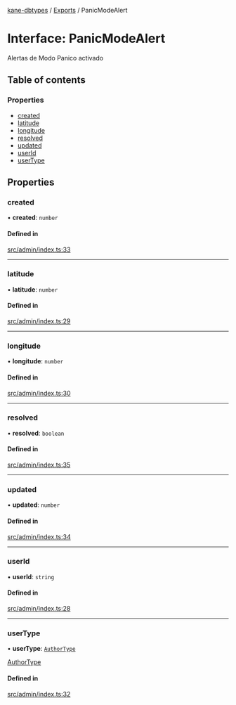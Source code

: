 [kane-dbtypes](../README.md) / [Exports](../modules.md) / PanicModeAlert

# Interface: PanicModeAlert

Alertas de Modo Panico activado

## Table of contents

### Properties

- [created](PanicModeAlert.md#created)
- [latitude](PanicModeAlert.md#latitude)
- [longitude](PanicModeAlert.md#longitude)
- [resolved](PanicModeAlert.md#resolved)
- [updated](PanicModeAlert.md#updated)
- [userId](PanicModeAlert.md#userid)
- [userType](PanicModeAlert.md#usertype)

## Properties

### created

• **created**: `number`

#### Defined in

[src/admin/index.ts:33](https://github.com/gatitolabs/kane-dbtypes/blob/2779253/src/admin/index.ts#L33)

___

### latitude

• **latitude**: `number`

#### Defined in

[src/admin/index.ts:29](https://github.com/gatitolabs/kane-dbtypes/blob/2779253/src/admin/index.ts#L29)

___

### longitude

• **longitude**: `number`

#### Defined in

[src/admin/index.ts:30](https://github.com/gatitolabs/kane-dbtypes/blob/2779253/src/admin/index.ts#L30)

___

### resolved

• **resolved**: `boolean`

#### Defined in

[src/admin/index.ts:35](https://github.com/gatitolabs/kane-dbtypes/blob/2779253/src/admin/index.ts#L35)

___

### updated

• **updated**: `number`

#### Defined in

[src/admin/index.ts:34](https://github.com/gatitolabs/kane-dbtypes/blob/2779253/src/admin/index.ts#L34)

___

### userId

• **userId**: `string`

#### Defined in

[src/admin/index.ts:28](https://github.com/gatitolabs/kane-dbtypes/blob/2779253/src/admin/index.ts#L28)

___

### userType

• **userType**: [`AuthorType`](../modules.md#authortype)

[AuthorType](../modules.md#authortype)

#### Defined in

[src/admin/index.ts:32](https://github.com/gatitolabs/kane-dbtypes/blob/2779253/src/admin/index.ts#L32)
